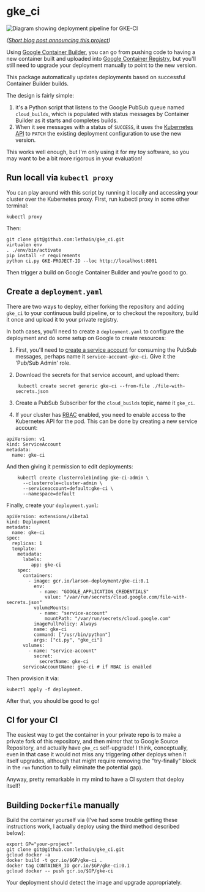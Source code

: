 # gke_ci

![Diagram showing deployment pipeline for GKE-CI](./gke_ci.png)

*([Short blog post announcing this project](https://lethain.com/simple-continuous-deployment-on-gke-with-gke-ci/))*

Using [Google Container Builder](https://cloud.google.com/container-builder/docs/),
you can go from pushing code to having a new container built and uploaded into
[Google Container Registry](https://cloud.google.com/container-registry/), but
you'll still need to upgrade your deployment manually to point to the new version.

This package automatically updates deployments based on successful Container Builder builds.

The design is fairly simple:

1. it's a Python script that listens to the Google PubSub
    queue named `cloud_builds`, which is populated with status messages by Container Builder
    as it starts and completes builds.
2. When it see messages with a status of `SUCCESS`, it uses the [Kubernetes API](https://kubernetes.io/docs/api-reference/v1.5/#patch-23)
    to `PATCH` the existing deployment configuration to use the new version.

This works well enough, but I'm only using it for my toy software,
so you may want to be a bit more rigorous in your evaluation!

## Run locall via `kubectl proxy`

You can play around with this script by running it locally and accessing your
cluster over the Kubernetes proxy. First, run kubectl proxy in some other terminal:

    kubectl proxy

Then:

    git clone git@github.com:lethain/gke_ci.git
    virtualen env
    . ./env/bin/activate
    pip install -r requirements
    python ci.py GKE-PROJECT-ID --loc http://localhost:8001

Then trigger a build on Google Container Builder and you're good to go.

## Create a `deployment.yaml`

There are two ways to deploy, either forking the repository and adding `gke_ci` to
your continuous build pipeline, or to checkout the repository, build it once and
upload it to your private registry.

In both cases, you'll need to create a `deployment.yaml` to configure the deployment
and do some setup on Google to create resources:

1. First, you'll need to [create a service account](https://console.cloud.google.com/apis/credentials/serviceaccountkey)
    for consuming the PubSub messages, perhaps name it `service-account-gke-ci`. Give it the 'Pub/Sub Admin' role.
2. Download the secrets for that service account, and upload them:

        kubectl create secret generic gke-ci --from-file ./file-with-secrets.json

3. Create a PubSub Subscriber for the `cloud_builds` topic, name it `gke_ci`.

4. If your cluster has
    [RBAC](https://kubernetes.io/docs/admin/authorization/rbac/)
    enabled, you need to enable access to the Kubernetes API for the
    pod.  This can be done by creating a new service account:

```
apiVersion: v1
kind: ServiceAccount
metadata:
  name: gke-ci
```

And then giving it permission to edit deployments:

        kubectl create clusterrolebinding gke-ci-admin \
          --clusterrole=cluster-admin \
          --serviceaccount=default:gke-ci \
          --namespace=default

Finally, create your `deployment.yaml`:

```
apiVersion: extensions/v1beta1
kind: Deployment
metadata:
  name: gke-ci
spec:
  replicas: 1
  template:
    metadata:
      labels:
         app: gke-ci
    spec:
      containers:
        - image: gcr.io/larson-deployment/gke-ci:0.1
          env:
            - name: "GOOGLE_APPLICATION_CREDENTIALS"
              value: "/var/run/secrets/cloud.google.com/file-with-secrets.json"
          volumeMounts:
            - name: "service-account"
              mountPath: "/var/run/secrets/cloud.google.com"
          imagePullPolicy: Always
          name: gke-ci
          command: ["/usr/bin/python"]
          args: ["ci.py", "gke_ci"]
      volumes:
        - name: "service-account"
          secret:
            secretName: gke-ci
      serviceAccountName: gke-ci # if RBAC is enabled
```

Then provision it via:

    kubectl apply -f deployment.

After that, you should be good to go!


## CI for your CI

The easiest way to get the container in your private repo is
to make a private fork of this repository,
and then mirror that to Google Source Repository, and actually have `gke_ci`
self-upgrade! I think, conceptually, even in that case it would not miss any
triggering other deploys when it itself upgrades, although that might require
removing the "try-finally" block in the `run` function to fully eliminate the
potential gap).

Anyway, pretty remarkable in my mind to have a CI system that deploy itself!

## Building `Dockerfile` manually

Build the container yourself via
(I've had some trouble getting these instructions work,
I actually deploy using the third method described below):

    export GP="your-project"
    git clone git@github.com:lethain/gke_ci.git
    gcloud docker -a
    docker build -t gcr.io/$GP/gke-ci .
    docker tag CONTAINER_ID gcr.io/$GP/gke-ci:0.1
    gcloud docker -- push gcr.io/$GP/gke-ci

Your deployment should detect the image and upgrade appropriately.